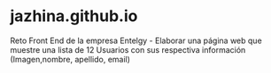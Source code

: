# jazhina.github.io
Reto Front End de la empresa Entelgy - Elaborar una página web que muestre una lista de 12 Usuarios con sus respectiva información (Imagen,nombre, apellido, email)
